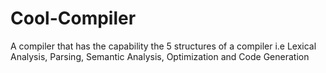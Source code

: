 # Cool-Compiler
A compiler that has the capability the 5 structures of a compiler i.e Lexical Analysis, Parsing, Semantic Analysis, Optimization and Code Generation

